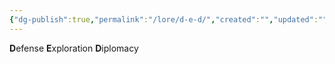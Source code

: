 ```yaml
---
{"dg-publish":true,"permalink":"/lore/d-e-d/","created":"","updated":""}
---
```



**D**efense **E**xploration **D**iplomacy